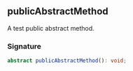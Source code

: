 ## publicAbstractMethod

A test public abstract method.

<a id="publicabstractmethod-signature"></a>

### Signature

```typescript
abstract publicAbstractMethod(): void;
```
